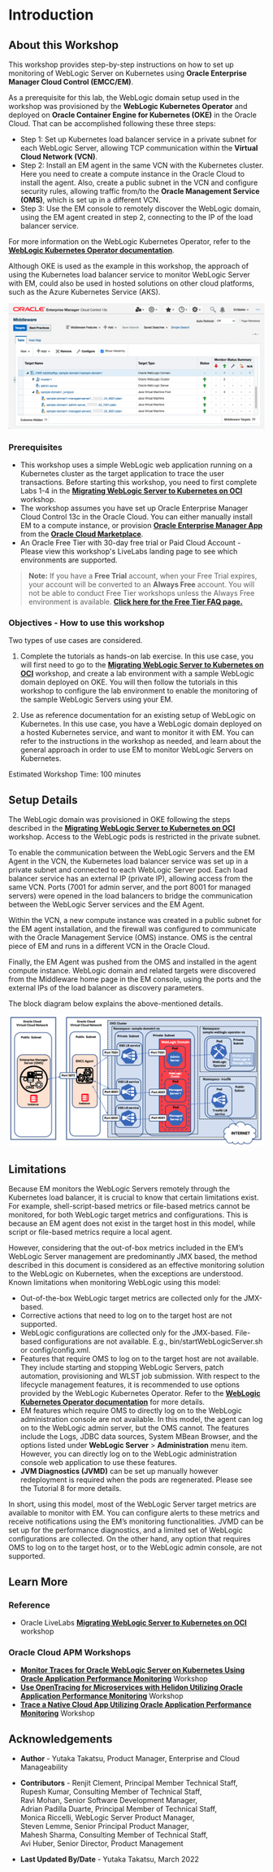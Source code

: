 # Introduction

## About this Workshop

This workshop provides step-by-step instructions on how to set up monitoring of WebLogic Server on Kubernetes using **Oracle Enterprise Manager Cloud Control (EMCC/EM)**.

As a prerequisite for this lab, the WebLogic domain setup used in the workshop was provisioned by the **WebLogic Kubernetes Operator** and deployed on **Oracle Container Engine for Kubernetes (OKE)** in the Oracle Cloud. That can be accomplished following these three steps:

*	Step 1: Set up Kubernetes load balancer service in a private subnet for each WebLogic Server, allowing TCP communication within the **Virtual Cloud Network (VCN)**.
*	Step 2: Install an EM agent in the same VCN with the Kubernetes cluster. Here you need to create a compute instance in the Oracle Cloud to install the agent. Also, create a public subnet in the VCN and configure security rules, allowing traffic from/to the **Oracle Management Service (OMS)**, which is set up in a different VCN.
*	Step 3: Use the EM console to remotely discover the WebLogic domain, using the EM agent created in step 2, connecting to the IP of the load balancer service.

For more information on the WebLogic Kubernetes Operator, refer to the **[WebLogic Kubernetes Operator documentation](https://oracle.github.io/weblogic-kubernetes-operator/)**.

Although OKE is used as the example in this workshop, the approach of using the Kubernetes load balancer service to monitor WebLogic Server with EM, could also be used in hosted solutions on other cloud platforms, such as the Azure Kubernetes Service (AKS).

  [](youtube:YqNNU4NTwnw)
  
  ![EMCC console Middleware Home Page monitoring WLS on Kubernetes  ](images/emcc.png " ")



### Prerequisites

* This workshop uses a simple WebLogic web application running on a Kubernetes cluster as the target application to trace the user transactions. Before starting this workshop, you need to first complete Labs 1-4 in the  **[Migrating WebLogic Server to Kubernetes on OCI](https://apexapps.oracle.com/pls/apex/dbpm/r/livelabs/view-workshop?wid=567)** workshop.
* The workshop assumes you have set up Oracle Enterprise Manager Cloud Control 13c in the Oracle Cloud. You can either manually install EM to a compute instance, or provision **[Oracle Enterprise Manager App](https://blogs.oracle.com/observability/post/oracle-enterprise-manager-is-now-available-on-oracle-cloud-marketplace)** from the **[Oracle Cloud Marketplace](https://cloudmarketplace.oracle.com/marketplace)**.
* An Oracle Free Tier with 30-day free trial or Paid Cloud Account - Please view this workshop's LiveLabs landing page to see which environments are supported. 
>**Note:** If you have a **Free Trial** account, when your Free Trial expires, your account will be converted to an **Always Free** account. You will not be able to conduct Free Tier workshops unless the Always Free environment is available.
**[Click here for the Free Tier FAQ page.](https://www.oracle.com/cloud/free/faq.html)**


### Objectives - How to use this workshop

Two types of use cases are considered.

1. Complete the tutorials as hands-on lab exercise. In this use case, you will first need to go to the **[Migrating WebLogic Server to Kubernetes on OCI](https://apexapps.oracle.com/pls/apex/dbpm/r/livelabs/view-workshop?wid=567)** workshop, and create a lab environment with a sample WebLogic domain deployed on OKE. You will then follow the tutorials in this workshop to configure the lab environment to enable the monitoring of the sample WebLogic Servers using your EM.

2. Use as reference documentation for an existing setup of WebLogic on Kubernetes. In this use case, you have a WebLogic domain deployed on a hosted Kubernetes service, and want to monitor it with EM. You can refer to the instructions in the workshop as needed, and learn about the general approach in order to use EM to monitor WebLogic Servers on Kubernetes.

Estimated Workshop Time: 100 minutes





## Setup Details

The WebLogic domain was provisioned in OKE following the steps described in the **[Migrating WebLogic Server to Kubernetes on OCI](https://apexapps.oracle.com/pls/apex/dbpm/r/livelabs/view-workshop?wid=567)** workshop. Access to the WebLogic pods is restricted in the private subnet.

To enable the communication between the WebLogic Servers and the EM Agent in the VCN, the Kubernetes load balancer service was set up in a private subnet and connected to each WebLogic Server pod. Each load balancer service has an external IP (private IP), allowing access from the same VCN. Ports (7001 for admin server, and the port 8001 for managed servers) were opened in the load balancers to bridge the communication between the WebLogic Server services and the EM Agent.

Within the VCN, a new compute instance was created in a public subnet for the EM agent installation, and the firewall was configured to communicate with the Oracle Management Service (OMS) instance. OMS is the central piece of EM and runs in a different VCN in the Oracle Cloud.

Finally, the EM Agent was pushed from the OMS and installed in the agent compute instance. WebLogic domain and related targets were discovered from the Middleware home page in the EM console, using the ports and the external IPs of the load balancer as discovery parameters.

The block diagram below explains the above-mentioned details.  

  ![EM with WLS on OKE setup diagram](images/diagram.png " ")


## Limitations

Because EM monitors the WebLogic Servers remotely through the Kubernetes load balancer, it is crucial to know that certain limitations exist. For example, shell-script-based metrics or file-based metrics cannot be monitored, for both WebLogic target metrics and configurations. This is because an EM agent does not exist in the target host in this model, while script or file-based metrics require a local agent.

However, considering that the out-of-box metrics included in the EM’s WebLogic Server management are predominantly JMX based, the method described in this document is considered as an effective monitoring solution to the WebLogic on Kubernetes, when the exceptions are understood. Known limitations when monitoring WebLogic using this model:

*	Out-of-the-box WebLogic target metrics are collected only for the JMX-based.
*	Corrective actions that need to log on to the target host are not supported.
*	WebLogic configurations are collected only for the JMX-based. File-based configurations are not available. E.g., bin/startWebLogicServer.sh or config/config.xml.
*	Features that require OMS to log on to the target host are not available. They include starting and stopping WebLogic Servers, patch automation, provisioning and WLST job submission. With respect to the lifecycle management features, it is recommended to use options provided by the WebLogic Kubernetes Operator. Refer to the **[WebLogic Kubernetes Operator documentation](https://oracle.github.io/weblogic-kubernetes-operator/)** for more details.
*	EM features which require OMS to directly log on to the WebLogic administration console are not available. In this model, the agent can log on to the WebLogic admin server, but the OMS cannot. The features include the Logs, JDBC data sources, System MBean Browser, and the options listed under **WebLogic Server** > **Administration** menu item. However, you can directly log on to the WebLogic administration console web application to use these features.
*	**JVM Diagnostics (JVMD)** can be set up manually however redeployment is required when the pods are regenerated. Please see the Tutorial 8 for more details.

In short, using this model, most of the WebLogic Server target metrics are available to monitor with EM. You can configure alerts to these metrics and receive notifications using the EM’s monitoring functionalities. JVMD can be set up for the performance diagnostics, and a limited set of WebLogic configurations are collected. On the other hand, any option that requires OMS to log on to the target host, or to the WebLogic admin console, are not supported.

## Learn More
### Reference
*  Oracle LiveLabs **[Migrating WebLogic Server to Kubernetes on OCI](https://apexapps.oracle.com/pls/apex/dbpm/r/livelabs/workshop-attendee-2?p210_workshop_id=567&p210_type=2&session=102696148940850)** workshop

### Oracle Cloud APM Workshops
-	**[Monitor Traces for Oracle WebLogic Server on Kubernetes Using Oracle Application Performance Monitoring](https://apexapps.oracle.com/pls/apex/dbpm/r/livelabs/view-workshop?wid=932)** Workshop
-	**[Use OpenTracing for Microservices with Helidon Utilizing Oracle Application Performance Monitoring](https://apexapps.oracle.com/pls/apex/dbpm/r/livelabs/view-workshop?wid=917&clear=180&session=14244965892057)**  Workshop
-	**[Trace a Native Cloud App Utilizing Oracle Application Performance Monitoring](https://apexapps.oracle.com/pls/apex/dbpm/r/livelabs/view-workshop?wid=916&clear=180&session=101657907800993)** Workshop




## Acknowledgements

* **Author** - Yutaka Takatsu, Product Manager, Enterprise and Cloud Manageability
- **Contributors** -
Renjit Clement, Principal Member Technical Staff,  
Rupesh Kumar, Consulting Member of Technical Staff,  
Ravi Mohan, Senior Software Development Manager,  
Adrian Padilla Duarte, Principal Member of Technical Staff,  
Monica Riccelli, WebLogic Server Product Manager,  
Steven Lemme, Senior Principal Product Manager,  
Mahesh Sharma, Consulting Member of Technical Staff,  
Avi Huber, Senior Director, Product Management
* **Last Updated By/Date** - Yutaka Takatsu, March 2022
